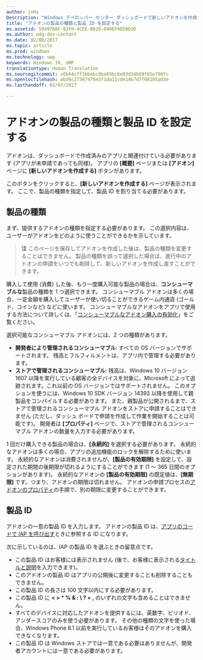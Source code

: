 ```yaml
---
author: jnHs
Description: "Windows デベロッパー センター ダッシュボードで新しいアドオンを作成する際は、製品の種類を指定して、製品 ID を割り当てる必要があります。"
title: "アドオンの製品の種類と製品 ID を設定する"
ms.assetid: 59497B0F-82F0-4CEE-B628-040EF9ED8D3D
ms.author: wdg-dev-content
ms.date: 02/08/2017
ms.topic: article
ms.prod: windows
ms.technology: uwp
keywords: Windows 10, UWP
translationtype: Human Translation
ms.sourcegitcommit: c6b64cff1bbebc8ba69bc6e03d34b69f85e798fc
ms.openlocfilehash: abd6c27367476e5f1da11cde14b7d7f08105ad3e
ms.lasthandoff: 02/07/2017

---
```


# <a name="set-your-add-on-product-type-and-product-id"></a>アドオンの製品の種類と製品 ID を設定する

アドオンは、ダッシュボードで作成済みのアプリと関連付けている必要があります (アプリが未申請であっても同様)。 アプリの **[概要]** ページまたは **[アドオン]** ページに **[新しいアドオンを作成する]** ボタンがあります。

このボタンをクリックすると、**[新しいアドオンを作成する]** ページが表示されます。 ここで、製品の種類を指定して、製品 ID を割り当てる必要があります。

## <a name="product-type"></a>製品の種類

まず、提供するアドオンの種類を指定する必要があります。 この選択内容は、ユーザーがアドオンをどのように使うことができるかを示しています。

> **注** このページを保存してアドオンを作成した後は、製品の種類を変更することはできません。 製品の種類を誤って選択した場合は、進行中のアドオンの申請をいつでも削除して、新しいアドオンを作成し直すことができます。

購入して使用 (消費) した後、もう一度購入可能な製品の場合は、**コンシューマブルな**製品の種類を 1 つ選択できます。 コンシューマブル アドオンは多くの場合、一定金額を購入してユーザーが使い切ることができるゲーム内通貨 (ゴールド、コインなど) などに使います。 コンシューマブルなアドオンをアプリで使用する方法について詳しくは、「[コンシューマブルなアドオン購入の有効化](../monetize/enable-consumable-add-on-purchases.md)」をご覧ください。

選択可能なコンシューマブル アドオンには、2 つの種類があります。

- **開発者により管理されるコンシューマブル**: すべての OS バージョンでサポートされます。 残高とフルフィルメントは、アプリ内で管理する必要があります。 
- **ストアで管理されるコンシューマブル:** 残高は、Windows 10 バージョン 1607 以降を実行している顧客の全デバイスを対象に、Microsoft によって追跡されます。これ以前の OS バージョンではサポートされません。 このオプションを使うには、Windows 10 SDK バージョン 14393 以降を使用して親製品をコンパイルする必要があります。 また、親製品が公開されるまで、ストアで管理されるコンシューマブル アドオンをストアに申請することはできません (ただし、ダッシュ ボードで申請を作成して作業を開始することは可能です)。 開発者は **[プロパティ]** ページで、ストアで管理されるコンシューマブル アドオンの数量を入力する必要があります。

1 回だけ購入できる製品の場合は、**[永続的]** を選択する必要があります。 永続的なアドオンは多くの場合、アプリの追加機能のロックを解除するために使います。 永続的なアドオンは消費されませんが、**[製品の有効期限]** を設定して、設定された期間の後期限が切れるようにすることができます (1 ～ 365 日間のオプションがあります)。 永続的なアドオンの **[製品の有効期限]** の既定値は、**[無期限]** です。つまり、アドオンの期限は切れません。 アドオンの申請プロセスの[アドオンのプロパティ](enter-add-on-properties.md)の手順で、別の期限に変更することができます。

## <a name="product-id"></a>製品 ID

アドオンの一意の製品 ID を入力します。 アドオンの製品 ID は、[アプリのコードで IAP を呼び出す](https://msdn.microsoft.com/library/windows/apps/mt219684)ときに参照する ID になります。

次に示しているのは、IAP の製品 ID を選ぶときの留意点です。

-   この製品 ID はお客様には表示されません  (後で、お客様に表示される[タイトルと説明](create-add-on-descriptions.md)を入力できます)。
-   このアドオンの製品 ID はアプリの公開後に変更することも削除することもできません。
-   この製品 ID の長さは 100 文字以内にする必要があります。
-   この製品 ID に **&lt; &gt; \* % & : \\ ? + ,** のいずれの文字も含めることはできません。
-   すべてのデバイスに対応したアドオンを提供するには、英数字、ピリオド、アンダースコアのみを使う必要があります。 その他の種類の文字を使った場合、Windows Phone 8.1 以前を実行しているお客様はそのアドオンを購入できなくなります。
-   この製品 ID は Windows ストアでは一意である必要はありませんが、開発者アカウントには一意である必要があります。
 





